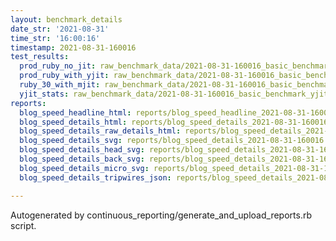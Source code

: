 ```yaml
---
layout: benchmark_details
date_str: '2021-08-31'
time_str: '16:00:16'
timestamp: 2021-08-31-160016
test_results:
  prod_ruby_no_jit: raw_benchmark_data/2021-08-31-160016_basic_benchmark_prod_ruby_no_jit.json
  prod_ruby_with_yjit: raw_benchmark_data/2021-08-31-160016_basic_benchmark_prod_ruby_with_yjit.json
  ruby_30_with_mjit: raw_benchmark_data/2021-08-31-160016_basic_benchmark_ruby_30_with_mjit.json
  yjit_stats: raw_benchmark_data/2021-08-31-160016_basic_benchmark_yjit_stats.json
reports:
  blog_speed_headline_html: reports/blog_speed_headline_2021-08-31-160016.html
  blog_speed_details_html: reports/blog_speed_details_2021-08-31-160016.html
  blog_speed_details_raw_details_html: reports/blog_speed_details_2021-08-31-160016.raw_details.html
  blog_speed_details_svg: reports/blog_speed_details_2021-08-31-160016.svg
  blog_speed_details_head_svg: reports/blog_speed_details_2021-08-31-160016.head.svg
  blog_speed_details_back_svg: reports/blog_speed_details_2021-08-31-160016.back.svg
  blog_speed_details_micro_svg: reports/blog_speed_details_2021-08-31-160016.micro.svg
  blog_speed_details_tripwires_json: reports/blog_speed_details_2021-08-31-160016.tripwires.json

---
```

Autogenerated by continuous_reporting/generate_and_upload_reports.rb script.
